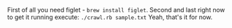 First of all you need figlet - `brew install figlet`.
Second and last right now to get it running execute: `./crawl.rb sample.txt`
Yeah, that's it for now.
